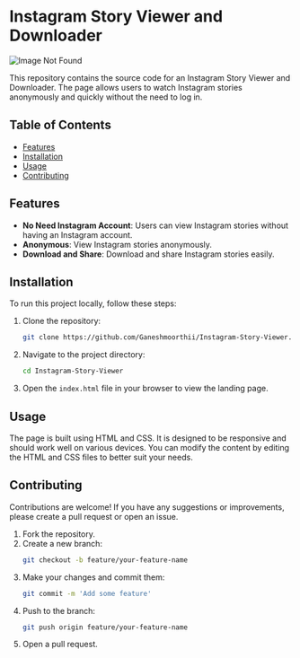 # Instagram Story Viewer and Downloader

![Image Not Found](path/to/Screenshot-2024-06-21-173329.png)

This repository contains the source code for an Instagram Story Viewer and Downloader. The page allows users to watch Instagram stories anonymously and quickly without the need to log in.

## Table of Contents

- [Features](#features)
- [Installation](#installation)
- [Usage](#usage)
- [Contributing](#contributing)

## Features

- **No Need Instagram Account**: Users can view Instagram stories without having an Instagram account.
- **Anonymous**: View Instagram stories anonymously.
- **Download and Share**: Download and share Instagram stories easily.

## Installation

To run this project locally, follow these steps:

1. Clone the repository:
    ```bash
    git clone https://github.com/Ganeshmoorthii/Instagram-Story-Viewer.git
    ```

2. Navigate to the project directory:
    ```bash
    cd Instagram-Story-Viewer
    ```

3. Open the `index.html` file in your browser to view the landing page.

## Usage

The page is built using HTML and CSS. It is designed to be responsive and should work well on various devices. You can modify the content by editing the HTML and CSS files to better suit your needs.

## Contributing

Contributions are welcome! If you have any suggestions or improvements, please create a pull request or open an issue.

1. Fork the repository.
2. Create a new branch:
    ```bash
    git checkout -b feature/your-feature-name
    ```
3. Make your changes and commit them:
    ```bash
    git commit -m 'Add some feature'
    ```
4. Push to the branch:
    ```bash
    git push origin feature/your-feature-name
    ```
5. Open a pull request.

